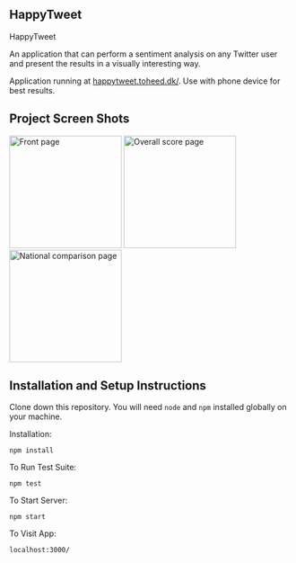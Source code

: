 ## HappyTweet

HappyTweet 

An application that can perform a sentiment analysis on any Twitter user and present the results in a visually interesting way.

Application running at [happytweet.toheed.dk/](https://happytweet.toheed.dk/). Use with phone device for best results.

## Project Screen Shots
<p float="left">
<img src="https://i.imgur.com/BhulqhW.jpg" alt="Front page" width="200"/>

<img src="https://i.imgur.com/G2ous63.jpg" alt="Overall score page" width="200"/>

<img src="https://i.imgur.com/SpF2IgU.jpg" alt="National comparison page" width="200"/>
</p>

## Installation and Setup Instructions

Clone down this repository. You will need `node` and `npm` installed globally on your machine.  

Installation:

`npm install`  

To Run Test Suite:  

`npm test`  

To Start Server:

`npm start`  

To Visit App:

`localhost:3000/`

